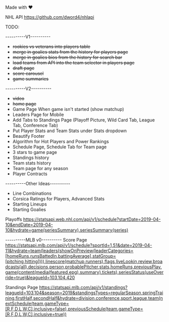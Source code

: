 Made with ❤️


NHL API
https://github.com/dword4/nhlapi

TODO:

----------V1----------

- ~~rookies vs veterans into players table~~
- ~~merge in goalies stats from the history for players page~~
- ~~merge in goalies bios from the history for search bar~~
- ~~load teams from API into the team selector in players page~~
- ~~draft page~~
- ~~score carousel~~
- ~~game summaries~~

----------V2----------

- ~~video~~
- ~~home page~~
- Game Page When game isn't started (show matchup)
- Leaders Page for Mobile
- Add Tabs to Standings Page (Playoff Picture, Wild Card Tab, League Tab, Conference Tab)
- Put Player Stats and Team Stats under Stats dropdown
- Beautify Footer
- Algorithm for Hot Players and Power Rankings
- Schedule Page, Schedule Tab for Team page
- 3 stars to game page
- Standings history
- Team stats history
- Team page for any season
- Player Contracts


----------Other Ideas----------

- Line Combinations
- Corsica Ratings for Players, Advanced Stats
- Starting Lineups
- Starting Goalies

Playoffs
https://statsapi.web.nhl.com/api/v1/schedule?startDate=2019-04-10&endDate=2019-04-10&hydrate=game(seriesSummary),seriesSummary(series)

----------MLB v0----------
Score Page
https://statsapi.mlb.com/api/v1/schedule?sportId=1,51&date=2019-04-11&hydrate=team(leaders(showOnPreview(leaderCategories=[homeRuns,runsBattedIn,battingAverage],statGroup=[pitching,hitting]))),linescore(matchup,runners),flags,liveLookin,review,broadcasts(all),decisions,person,probablePitcher,stats,homeRuns,previousPlay,game(content(media(featured,epg),summary),tickets),seriesStatus(useOverride=true)&leagueId=103,104,420

Standings Page
https://statsapi.mlb.com/api/v1/standings?leagueId=103,104&season=2019&standingsTypes=regularSeason,springTraining,firstHalf,secondHalf&hydrate=division,conference,sport,league,team(nextSchedule(team,gameType=[R,F,D,L,W,C],inclusive=false),previousSchedule(team,gameType=[R,F,D,L,W,C],inclusive=true))
